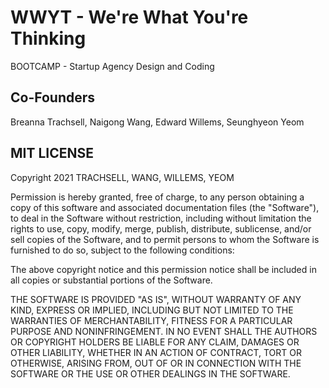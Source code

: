 # WWYT - We're What You're Thinking

BOOTCAMP - Startup Agency
Design and Coding

## Co-Founders
Breanna Trachsell, Naigong Wang, Edward Willems, Seunghyeon Yeom

## MIT LICENSE
Copyright 2021 TRACHSELL, WANG, WILLEMS, YEOM

Permission is hereby granted, free of charge, to any person obtaining a copy of this software and associated documentation files (the "Software"), to deal in the Software without restriction, including without limitation the rights to use, copy, modify, merge, publish, distribute, sublicense, and/or sell copies of the Software, and to permit persons to whom the Software is furnished to do so, subject to the following conditions:

The above copyright notice and this permission notice shall be included in all copies or substantial portions of the Software.

THE SOFTWARE IS PROVIDED "AS IS", WITHOUT WARRANTY OF ANY KIND, EXPRESS OR IMPLIED, INCLUDING BUT NOT LIMITED TO THE WARRANTIES OF MERCHANTABILITY, FITNESS FOR A PARTICULAR PURPOSE AND NONINFRINGEMENT. IN NO EVENT SHALL THE AUTHORS OR COPYRIGHT HOLDERS BE LIABLE FOR ANY CLAIM, DAMAGES OR OTHER LIABILITY, WHETHER IN AN ACTION OF CONTRACT, TORT OR OTHERWISE, ARISING FROM, OUT OF OR IN CONNECTION WITH THE SOFTWARE OR THE USE OR OTHER DEALINGS IN THE SOFTWARE.
